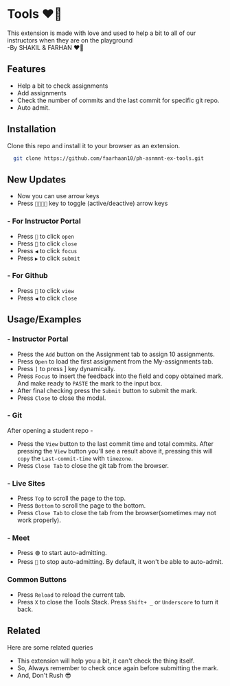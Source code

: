 # Tools ❤️‍🔥

This extension is made with love and used to help a bit to all of our instructors when they are on the playground \
-By SHAKIL & FARHAN ❤️‍🔥

## Features

- Help a bit to check assignments
- Add assignments
- Check the number of commits and the last commit for specific git repo.
- Auto admit.

## Installation

Clone this repo and install it to your browser as an extension.

```bash
  git clone https://github.com/faarhaan10/ph-asnmnt-ex-tools.git
```

## New Updates

- Now you can use arrow keys
- Press `👨‍👩‍👧‍👦` key to toggle (active/deactive) arrow keys

### - For Instructor Portal

- Press `🔼` to click `open`
- Press `🔽` to click `close`
- Press `◀️` to click `focus`
- Press `▶` to click `submit`

### - For Github

- Press `🔼` to click `view`
- Press `◀️` to click `close`

## Usage/Examples

### - Instructor Portal

- Press the `Add` button on the Assignment tab to assign 10 assignments.
- Press `Open` to load the first assignment from the My-assignments tab.
- Press `]` to press ] key dynamically.
- Press `Focus` to insert the feedback into the field and copy obtained mark. And make ready to `PASTE` the mark to the input box.
- After final checking press the `Submit` button to submit the mark.
- Press `Close` to close the modal.

### - Git

After opening a student repo -

- Press the `View` button to the last commit time and total commits. After pressing the `View` button you'll see a result above it, pressing this will `copy` the `Last-commit-time` with `timezone`.
- Press `Close Tab` to close the git tab from the browser.

### - Live Sites

- Press `Top` to scroll the page to the top.
- Press `Bottom` to scroll the page to the bottom.
- Press `Close Tab` to close the tab from the browser(sometimes may not work properly).

### - Meet

- Press `🟢` to start auto-admitting.
- Press `🚫` to stop auto-admitting.
  By default, it won't be able to auto-admit.

### Common Buttons

- Press `Reload` to reload the current tab.
- Press `X` to close the Tools Stack.
  Press `Shift+ _` or `Underscore` to turn it back.

## Related

Here are some related queries

- This extension will help you a bit, it can't check the thing itself.
- So, Always remember to check once again before submitting the mark.
- And, Don't Rush 😎
